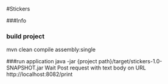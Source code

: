 #Stickers

###Info
### build project 
mvn clean compile assembly:single

###run application
java -jar {project path}/target/stickers-1.0-SNAPSHOT.jar
Wait Post request with text body on URL http://localhost:8082/print
 
 